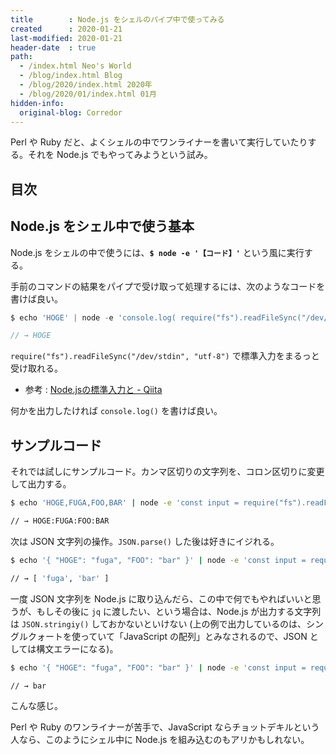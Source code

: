 ```yaml
---
title        : Node.js をシェルのパイプ中で使ってみる
created      : 2020-01-21
last-modified: 2020-01-21
header-date  : true
path:
  - /index.html Neo's World
  - /blog/index.html Blog
  - /blog/2020/index.html 2020年
  - /blog/2020/01/index.html 01月
hidden-info:
  original-blog: Corredor
---
```


Perl や Ruby だと、よくシェルの中でワンライナーを書いて実行していたりする。それを Node.js でもやってみようという試み。

## 目次

## Node.js をシェル中で使う基本

Node.js をシェルの中で使うには、**`$ node -e '【コード】'`** という風に実行する。

手前のコマンドの結果をパイプで受け取って処理するには、次のようなコードを書けば良い。

```javascript
$ echo 'HOGE' | node -e 'console.log( require("fs").readFileSync("/dev/stdin", "utf-8") );'

// → HOGE
```

`require("fs").readFileSync("/dev/stdin", "utf-8")` で標準入力をまるっと受け取れる。

- 参考 : [Node.jsの標準入力と - Qiita](https://qiita.com/hiroqn@github/items/c927bc97780c34eda562)

何かを出力したければ `console.log()` を書けば良い。

## サンプルコード

それでは試しにサンプルコード。カンマ区切りの文字列を、コロン区切りに変更して出力する。

```bash
$ echo 'HOGE,FUGA,FOO,BAR' | node -e 'const input = require("fs").readFileSync("/dev/stdin", "utf-8"); const result = input.split(",").join(":"); console.log(result);'

// → HOGE:FUGA:FOO:BAR
```

次は JSON 文字列の操作。`JSON.parse()` した後は好きにイジれる。

```bash
$ echo '{ "HOGE": "fuga", "FOO": "bar" }' | node -e 'const input = require("fs").readFileSync("/dev/stdin", "utf-8"); const parsed = JSON.parse(input); console.log(Object.values(parsed));'

// → [ 'fuga', 'bar' ]
```

一度 JSON 文字列を Node.js に取り込んだら、この中で何でもやればいいと思うが、もしその後に `jq` に渡したい、という場合は、Node.js が出力する文字列は `JSON.stringiy()` しておかないといけない (上の例で出力しているのは、シングルクォートを使っていて「JavaScript の配列」とみなされるので、JSON としては構文エラーになる)。

```bash
$ echo '{ "HOGE": "fuga", "FOO": "bar" }' | node -e 'const input = require("fs").readFileSync("/dev/stdin", "utf-8"); const parsed = JSON.parse(input); console.log(JSON.stringify(Object.values(parsed)));' | jq -r '.[1]'

// → bar
```

こんな感じ。

Perl や Ruby のワンライナーが苦手で、JavaScript ならチョットデキルという人なら、このようにシェル中に Node.js を組み込むのもアリかもしれない。
